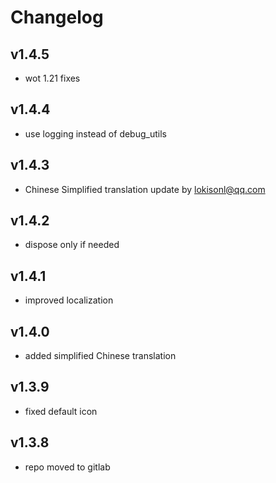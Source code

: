 # Changelog

## v1.4.5

* wot 1.21 fixes

## v1.4.4

* use logging instead of debug_utils

## v1.4.3

* Chinese Simplified translation update by lokisonl@qq.com

## v1.4.2

* dispose only if needed

## v1.4.1

* improved localization

## v1.4.0

* added simplified Chinese translation

## v1.3.9

* fixed default icon

## v1.3.8

* repo moved to gitlab